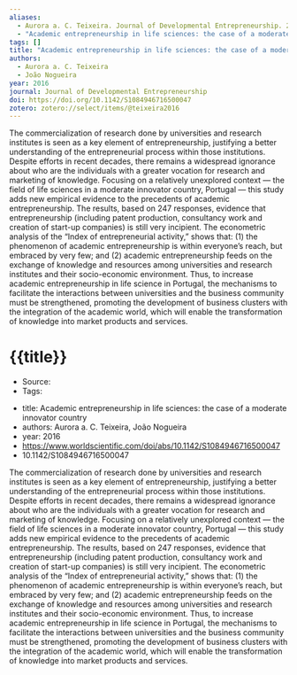 ```yaml
---
aliases:
  - Aurora a. C. Teixeira. Journal of Developmental Entrepreneurship. 2016
  - "Academic entrepreneurship in life sciences: the case of a moderate innovator country"
tags: []
title: "Academic entrepreneurship in life sciences: the case of a moderate innovator country"
authors:
  - Aurora a. C. Teixeira
  - João Nogueira
year: 2016
journal: Journal of Developmental Entrepreneurship
doi: https://doi.org/10.1142/S1084946716500047
zotero: zotero://select/items/@teixeira2016
---
```

<!-- START_ABSTRACT -->
The commercialization of research done by universities and research institutes is seen as a key element of entrepreneurship, justifying a better understanding of the entrepreneurial process within those institutions. Despite efforts in recent decades, there remains a widespread ignorance about who are the individuals with a greater vocation for research and marketing of knowledge. Focusing on a relatively unexplored context — the field of life sciences in a moderate innovator country, Portugal — this study adds new empirical evidence to the precedents of academic entrepreneurship. The results, based on 247 responses, evidence that entrepreneurship (including patent production, consultancy work and creation of start-up companies) is still very incipient. The econometric analysis of the “Index of entrepreneurial activity,” shows that: (1) the phenomenon of academic entrepreneurship is within everyone’s reach, but embraced by very few; and (2) academic entrepreneurship feeds on the exchange of knowledge and resources among universities and research institutes and their socio-economic environment. Thus, to increase academic entrepreneurship in life science in Portugal, the mechanisms to facilitate the interactions between universities and the business community must be strengthened, promoting the development of business clusters with the integration of the academic world, which will enable the transformation of knowledge into market products and services.
<!-- END_ABSTRACT -->

<!-- START_TEMPLATE -->
# {{title}}

- Source:
- Tags: 
<!-- END_TEMPLATE -->

- title: Academic entrepreneurship in life sciences: the case of a moderate innovator country
- authors: Aurora a. C. Teixeira, João Nogueira
- year: 2016
- https://www.worldscientific.com/doi/abs/10.1142/S1084946716500047
- 10.1142/S1084946716500047

The commercialization of research done by universities and research institutes is seen as a key element of entrepreneurship, justifying a better understanding of the entrepreneurial process within those institutions. Despite efforts in recent decades, there remains a widespread ignorance about who are the individuals with a greater vocation for research and marketing of knowledge. Focusing on a relatively unexplored context — the field of life sciences in a moderate innovator country, Portugal — this study adds new empirical evidence to the precedents of academic entrepreneurship. The results, based on 247 responses, evidence that entrepreneurship (including patent production, consultancy work and creation of start-up companies) is still very incipient. The econometric analysis of the “Index of entrepreneurial activity,” shows that: (1) the phenomenon of academic entrepreneurship is within everyone’s reach, but embraced by very few; and (2) academic entrepreneurship feeds on the exchange of knowledge and resources among universities and research institutes and their socio-economic environment. Thus, to increase academic entrepreneurship in life science in Portugal, the mechanisms to facilitate the interactions between universities and the business community must be strengthened, promoting the development of business clusters with the integration of the academic world, which will enable the transformation of knowledge into market products and services.